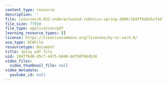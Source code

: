 ```yaml
---
content_type: resource
description: ''
file: /courses/6-832-underactuated-robotics-spring-2009/104ffbd6d5cf4475b048bdf58fb6db34_E-sOMfDVe8o.pdf
file_size: 77910
file_type: application/pdf
learning_resource_types: []
license: https://creativecommons.org/licenses/by-nc-sa/4.0/
ocw_type: OCWFile
resourcetype: Document
title: 3play pdf file
uid: 104ffbd6-d5cf-4475-b048-bdf58fb6db34
video_files:
  video_thumbnail_file: null
video_metadata:
  youtube_id: null
---
```

